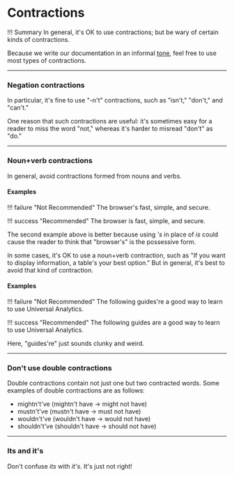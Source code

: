 # **Contractions**

!!! Summary 
    In general, it's OK to use contractions; but be wary of certain kinds of contractions.

Because we write our documentation in an informal [tone](https://developers.google.com/style/tone), feel free to use most types of contractions.

___

### **Negation contractions**

In particular, it's fine to use "-n't" contractions, such as "isn't," "don't," and "can't."

One reason that such contractions are useful: it's sometimes easy for a reader to miss the word "not," whereas it's harder to misread "don't" as "do."

___

### **Noun+verb contractions**

In general, avoid contractions formed from nouns and verbs.

#### **Examples**

!!! failure "Not Recommended"
    The browser's fast, simple, and secure.

!!! success "Recommended"
    The browser is fast, simple, and secure.

The second example above is better because using *'s* in place of *is* could cause the reader to think that "browser's" is the possessive form.

In some cases, it's OK to use a noun+verb contraction, such as "If you want to display information, a table's your best option." But in general, it's best to avoid that kind of contraction.

#### **Examples**

!!! failure "Not Recommended"
    The following guides're a good way to learn to use Universal Analytics.

!!! success "Recommended"
    The following guides are a good way to learn to use Universal Analytics.

Here, "guides're" just sounds clunky and weird.

___

### **Don't use double contractions**

Double contractions contain not just one but two contracted words. Some examples of double contractions are as follows:

-   mightn't've (mightn't have → might not have)
-   mustn't've (mustn't have → must not have)
-   wouldn't've (wouldn't have → would not have)
-   shouldn't've (shouldn't have → should not have)

___

### **Its and it's**

Don't confuse *its* with *it's*. It's just not right!